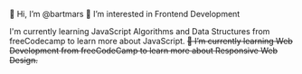 👋 Hi, I’m @bartmars
👀 I’m interested in Frontend Development

I'm currently learning JavaScript Algorithms and Data Structures from freeCodecamp to learn more about JavaScript.
~~🌱 I’m currently learning Web Development from freeCodeCamp to learn more about Responsive Web Design.~~


<!---
bartmars/bartmars is a ✨ special ✨ repository because its `README.md` (this file) appears on your GitHub profile.
You can click the Preview link to take a look at your changes.
--->
